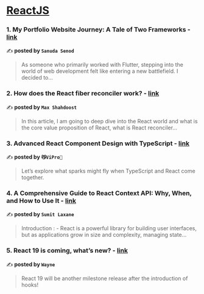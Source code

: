 
<h1><a href=https://medium.com/tag/reactjs/recommended target="_blank" rel="noopener noreferrer">ReactJS</a></h1>
<h3>1. My Portfolio Website Journey: A Tale of Two Frameworks - <a href="https://medium.com/@sanudasenod446/my-portfolio-website-journey-a-tale-of-two-frameworks-76fc1834a237" target="_blank" rel="noopener noreferrer">link</a></h3>

✍️ **posted by `Sanuda Senod`**

<blockquote>As someone who primarily worked with Flutter, stepping into the world of web development felt like entering a new battlefield. I decided to…</blockquote>

<h3>2. How does the React fiber reconciler work? - <a href="https://medium.com/@maxtsh/how-does-the-react-fiber-reconciler-work-77c3650127da" target="_blank" rel="noopener noreferrer">link</a></h3>

✍️ **posted by `Max Shahdoost`**

<blockquote>In this article, I am going to deep dive into the React world and what is the core value proposition of React, what is React reconciler…</blockquote>

<h3>3. Advanced React Component Design with TypeScript - <a href="https://medium.com/漸強實驗室-crescendo-lab-engineering-blog/advanced-react-component-design-with-typescript-b679b85ad719" target="_blank" rel="noopener noreferrer">link</a></h3>

✍️ **posted by `😼ViPro👻`**

<blockquote>Let’s explore what sparks might fly when TypeScript and React come together.</blockquote>

<h3>4. A Comprehensive Guide to React Context API: Why, When, and How to Use It - <a href="https://medium.com/@sumitlaxane06/a-comprehensive-guide-to-react-context-api-why-when-and-how-to-use-it-a53f2a50b841" target="_blank" rel="noopener noreferrer">link</a></h3>

✍️ **posted by `Sumit Laxane`**

<blockquote>Introduction : -
React is a powerful library for building user interfaces, but as applications grow in size and complexity, managing state…</blockquote>

<h3>5. React 19 is coming, what’s new? - <a href="https://medium.com/stackademic/react-19-is-coming-whats-new-79e2d4b948e4" target="_blank" rel="noopener noreferrer">link</a></h3>

✍️ **posted by `Wayne`**

<blockquote>React 19 will be another milestone release after the introduction of hooks!</blockquote>

